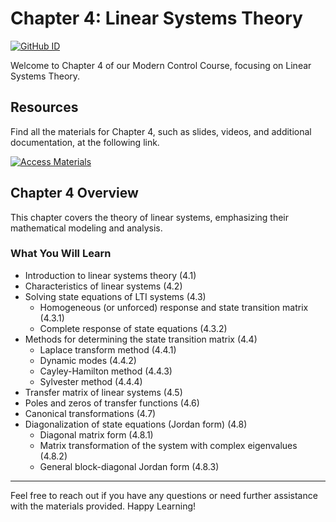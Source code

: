 # Chapter 4: Linear Systems Theory
[![GitHub ID](https://img.shields.io/badge/GitHub-shimanaseri-blue?style=flat&logo=github)](https://github.com/shimanaseri)

Welcome to Chapter 4 of our Modern Control Course, focusing on Linear Systems Theory.

## Resources

Find all the materials for Chapter 4, such as slides, videos, and additional documentation, at the following link.

[![Access Materials](https://img.shields.io/badge/Access%20Materials-Google%20Drive-blue?style=for-the-badge&logo=google-drive)](https://drive.google.com/drive/folders/1CsZx9WDJYUn40C-c36r_1GXuYM0D-Q-x?usp=sharing)

## Chapter 4 Overview

This chapter covers the theory of linear systems, emphasizing their mathematical modeling and analysis.

### What You Will Learn

- Introduction to linear systems theory (4.1)
- Characteristics of linear systems (4.2)
- Solving state equations of LTI systems (4.3)
  - Homogeneous (or unforced) response and state transition matrix (4.3.1)
  - Complete response of state equations (4.3.2)
- Methods for determining the state transition matrix (4.4)
  - Laplace transform method (4.4.1)
  - Dynamic modes (4.4.2)
  - Cayley-Hamilton method (4.4.3)
  - Sylvester method (4.4.4)
- Transfer matrix of linear systems (4.5)
- Poles and zeros of transfer functions (4.6)
- Canonical transformations (4.7)
- Diagonalization of state equations (Jordan form) (4.8)
  - Diagonal matrix form (4.8.1)
  - Matrix transformation of the system with complex eigenvalues (4.8.2)
  - General block-diagonal Jordan form (4.8.3)

---

Feel free to reach out if you have any questions or need further assistance with the materials provided. Happy Learning!
